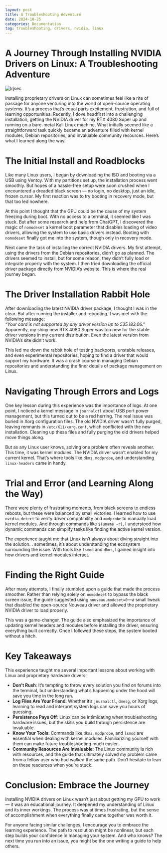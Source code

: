 ```yaml
---
layout: post
title: A Troubleshooting Adventure
date: 2024-10-25
categories: Documentation
tag: troubleshooting, drivers, nvidia, linux
---
```


# **A Journey Through Installing NVIDIA Drivers on Linux: A Troubleshooting Adventure**

![lrjsec](https://miro.medium.com/v2/da:true/resize:fill:88:88/0*NNjj-ip5C1ojJs4H)

Installing proprietary drivers on Linux can sometimes feel like a rite of passage for anyone venturing into the world of open-source operating systems. It’s a process that’s equal parts excitement, frustration, and full of learning opportunities. Recently, I dove headfirst into a challenging installation, getting the NVIDIA driver for my RTX 4080 Super up and running on a bare-metal Kali Linux machine. What initially seemed like a straightforward task quickly became an adventure filled with kernel modules, Debian repositories, and invaluable community resources. Here’s what I learned along the way.

# The Initial Install and Roadblocks

Like many Linux users, I began by downloading the ISO and booting via a USB using Ventoy. With my partitions set up, the installation process went smoothly. But hopes of a hassle-free setup were soon crushed when I encountered a dreaded black screen — no login, no desktop, just an idle, frozen cursor. My first reaction was to try booting in recovery mode, but that too led nowhere.

At this point I thought that the GPU could be the cause of my system freezing during boot. With no access to a terminal, it seemed like I was stuck. But after some research and help from ChatGPT, I discovered the magic of `nomodeset` a kernel boot parameter that disables loading of video drivers, allowing the system to use basic drivers instead. Booting with `nomodeset` finally got me into the system, though only in recovery mode.

Next came the task of installing the correct NVIDIA drivers. My first attempt, using the drivers from the Debian repositories, didn’t go as planned. The drivers seemed to install, but for some reason, they didn’t fully load or integrate properly with the system. I then tried downloading the official driver package directly from NVIDIA’s website. This is where the real journey began.

# The Driver Installation Rabbit Hole

After downloading the latest NVIDIA driver package, I thought I was in the clear. But after running the installer and rebooting, I was met with the following message:  
_“Your card is not supported by any driver version up to 535.183.06.”_  
Apparently, my shiny new RTX 4080 Super was too new for the stable driver versions in my current distribution. Even the latest version from NVIDIA’s site didn’t work.

This led me down the rabbit hole of testing backports, unstable releases, and even experimental repositories, hoping to find a driver that would support my hardware. It was a crash course in managing Debian repositories and understanding the finer details of package management on Linux.

# Navigating Through Errors and Logs

One key lesson during this experience was the importance of logs. At one point, I noticed a kernel message in `journalctl` about USB port power management, but this turned out to be a red herring. The real issue was buried in Xorg configuration files. The old NVIDIA driver wasn’t fully purged, leaving remnants in `/etc/X11/xorg.conf`, which conflicted with the new installation. Cleaning up these files and fully purging the old drivers helped move things along.

But as any Linux user knows, solving one problem often reveals another. This time, it was kernel modules. The NVIDIA driver wasn’t enabled for my current kernel. That’s where tools like `dkms`, `modprobe`, and understanding `linux-headers` came in handy.

# Trial and Error (and Learning Along the Way)

There were plenty of frustrating moments, from black screens to endless reboots, but these were balanced by small victories. I learned how to use `nvidia-detect` to verify driver compatibility and `modprobe` to manually load kernel modules. And through commands like `$(uname -r)`, I understood how dynamic commands can simplify tasks like finding the active kernel version.

The experience taught me that Linux isn’t always about diving straight into the solution. . sometimes, it’s about understanding the ecosystem surrounding the issue. With tools like `lsmod` and `dkms`, I gained insight into how drivers and kernel modules interact.

# Finding the Right Guide

After many attempts, I finally stumbled upon a guide that made the process smoother. Rather than relying solely on `nomodeset` to bypass the black screen issue, the guide suggested using `nouveau.modeset=0`—a small tweak that disabled the open-source Nouveau driver and allowed the proprietary NVIDIA driver to load properly.

This was a game-changer. The guide also emphasized the importance of updating kernel headers and modules before installing the driver, ensuring everything built correctly. Once I followed these steps, the system booted without a hitch.

# Key Takeaways

This experience taught me several important lessons about working with Linux and proprietary hardware drivers:

- **Don’t Rush**: It’s tempting to throw every solution you find on forums into the terminal, but understanding what’s happening under the hood will save you time in the long run.
- **Log Files Are Your Friend**: Whether it’s `journalctl`, `dmesg`, or Xorg logs, learning to read and interpret system logs can save you hours of guessing.
- **Persistence Pays Off**: Linux can be intimidating when troubleshooting hardware issues, but the skills you build through persistence are invaluable.
- **Know Your Tools**: Commands like `dkms`, `modprobe`, and `lsmod` are essential when dealing with kernel modules. Familiarizing yourself with them can make future troubleshooting much easier.
- **Community Resources Are Invaluable**: The Linux community is rich with resources, and the guide that ultimately solved my problem came from a fellow user who had walked the same path. Don’t hesitate to lean on these resources when you’re stuck.

# Conclusion: Embrace the Journey

Installing NVIDIA drivers on Linux wasn’t just about getting my GPU to work — it was an educational journey. It deepened my understanding of Linux and its inner workings. The process was at times frustrating, but the sense of accomplishment when everything finally came together was worth it.

For anyone facing similar challenges, I encourage you to embrace the learning experience. The path to resolution might be nonlinear, but each step builds your confidence in managing your system. And who knows? The next time you run into an issue, you might be the one writing a guide to help others.
